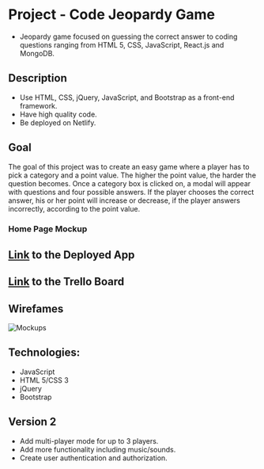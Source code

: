 # Project - Code Jeopardy Game

* Jeopardy game focused on guessing the correct answer to coding questions ranging from HTML 5, CSS, JavaScript, React.js and MongoDB.

## Description

* Use HTML, CSS, jQuery, JavaScript, and Bootstrap as a front-end framework.
* Have high quality code.
* Be deployed on Netlify.

## Goal

The goal of this project was to create an easy game where a player has to pick a category and a point value. The higher the point value, the harder the question becomes. Once a category box is clicked on, a modal will appear with questions and four possible answers. If the player chooses the correct answer, his or her point will increase or decrease, if the player answers incorrectly, according to the point value. 

### Home Page Mockup
## [Link](https://code-jeopardy.netlify.com) to the Deployed App

## [Link](https://trello.com/b/IwGhvwrhsd/code-jeopardy) to the Trello Board

## Wirefames
![Mockups](https://scontent.fatl1-2.fna.fbcdn.net/v/t1.0-9/80393546_10157064650614624_3700738775094132736_o.jpg?_nc_cat=101&_nc_ohc=nVnSHa7xs6cAQkaCr9pVz_p4t43iCgfxjEWV9DyjOCJvOxlZFGkJFTbYw&_nc_ht=scontent.fatl1-2.fna&oh=7aec2872519dd7adb604475cc21d3da4&oe=5E6B64DC)


## Technologies:
* JavaScript
* HTML 5/CSS 3
* jQuery
* Bootstrap

## Version 2
* Add multi-player mode for up to 3 players.
* Add more functionality including music/sounds.
* Create user authentication and authorization.
